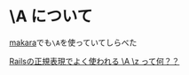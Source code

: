 

# \A について

[makara](https://github.com/taskrabbit/makara)でも`\A`を使っていてしらべた

[Railsの正規表現でよく使われる \A \z って何？？](https://qiita.com/jnchito/items/ea7832df6f64a9034872)

